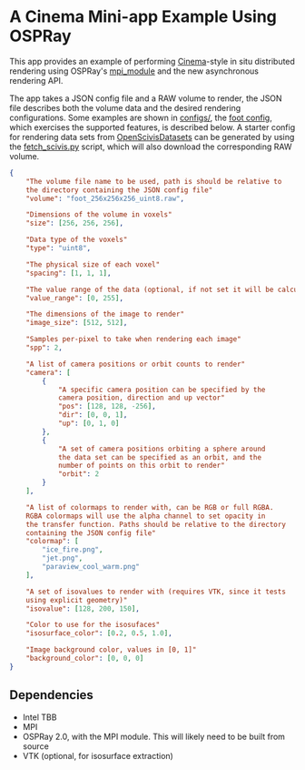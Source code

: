 # A Cinema Mini-app Example Using OSPRay

This app provides an example of performing
[Cinema](https://github.com/Kitware/cinema)-style
in situ distributed rendering using OSPRay's [mpi_module](https://github.com/Kitware/cinema)
and the new asynchronous rendering API.

The app takes a JSON config file and a RAW volume to render,
the JSON file describes both the volume data and the desired
rendering configurations. Some examples are shown in [configs/](configs/),
the [foot config](configs/foot.json), which exercises the supported
features, is described below. A starter config for rendering
data sets from [OpenScivisDatasets](https://klacansky.com/open-scivis-datasets/)
can be generated by using the [fetch_scivis.py](fetch_scivis.py) script, which will also
download the corresponding RAW volume.

```json
{
    "The volume file name to be used, path is should be relative to
    the directory containing the JSON config file"
    "volume": "foot_256x256x256_uint8.raw",

    "Dimensions of the volume in voxels"
    "size": [256, 256, 256],

    "Data type of the voxels"
    "type": "uint8",

    "The physical size of each voxel"
    "spacing": [1, 1, 1],

    "The value range of the data (optional, if not set it will be calculated)"
    "value_range": [0, 255],

    "The dimensions of the image to render"
    "image_size": [512, 512],

    "Samples per-pixel to take when rendering each image"
    "spp": 2,

    "A list of camera positions or orbit counts to render"
    "camera": [
        {
            "A specific camera position can be specified by the
            camera position, direction and up vector"
            "pos": [128, 128, -256],
            "dir": [0, 0, 1],
            "up": [0, 1, 0]
        },
        {
            "A set of camera positions orbiting a sphere around
            the data set can be specified as an orbit, and the
            number of points on this orbit to render"
            "orbit": 2
        }
    ],

    "A list of colormaps to render with, can be RGB or full RGBA.
    RGBA colormaps will use the alpha channel to set opacity in
    the transfer function. Paths should be relative to the directory
    containing the JSON config file"
    "colormap": [
        "ice_fire.png",
        "jet.png",
        "paraview_cool_warm.png"
    ],

    "A set of isovalues to render with (requires VTK, since it tests
    using explicit geometry)"
    "isovalue": [128, 200, 150],

    "Color to use for the isosufaces"
    "isosurface_color": [0.2, 0.5, 1.0],

    "Image background color, values in [0, 1]"
    "background_color": [0, 0, 0]
}
```

## Dependencies

- Intel TBB
- MPI
- OSPRay 2.0, with the MPI module. This will likely need to be built from source
- VTK (optional, for isosurface extraction)

